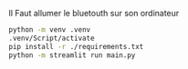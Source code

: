 Il Faut allumer le bluetouth sur son ordinateur

```bash
python -m venv .venv
.venv/Script/activate
pip install -r ./requirements.txt
python -m streamlit run main.py
```
